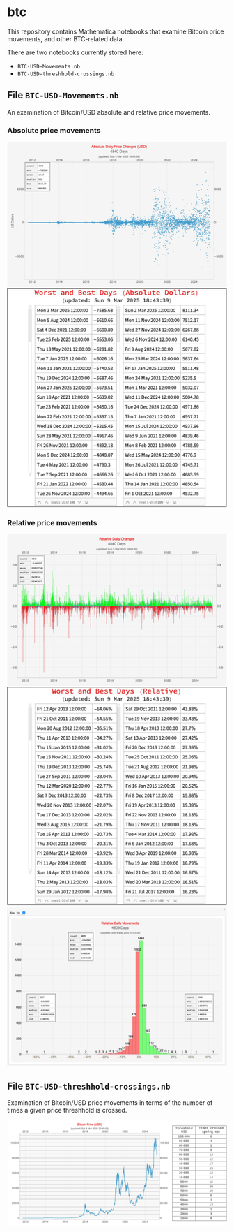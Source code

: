 # btc

This repository contains Mathematica notebooks that examine Bitcoin price movements, and other BTC-related data.

There are two notebooks currently stored here:

* `BTC-USD-Movements.nb`
* `BTC-USD-threshhold-crossings.nb`

## File `BTC-USD-Movements.nb`

An examination of Bitcoin/USD absolute and relative price movements.

### Absolute price movements
![BTC-USD absolute daily Movements](BTC-USD-Movements-Absolute-Daily.jpg)
![BTC-USD Movements Best Worst Absolute Daily](BTC-USD-Movements-Best-Worst-Absolute-Daily.jpg)

### Relative price movements
![BTC-USD relative daily movements](BTC-USD-Movements-Relative-Daily.jpg)
![BTC-USD Movements Best Worst Relative Daily](BTC-USD-Movements-Best-Worst-Relative-Daily.jpg)
![BTC-USD-Movements-Histogram-Relative-Daily](BTC-USD-Movements-Histogram-Relative-Daily.jpg)


## File `BTC-USD-threshhold-crossings.nb`

Examination of Bitcoin/USD price movements in terms of the number of times a given price threshhold is crossed.

![BTC-USD threshhold crossings](BTC-USD-threshold-crossings.jpg)
